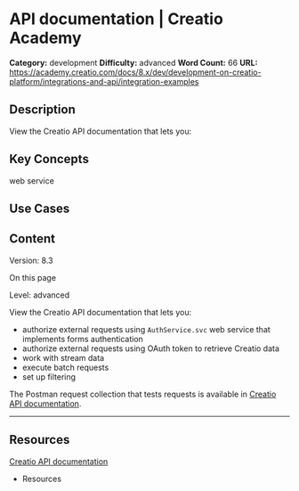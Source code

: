 # API documentation | Creatio Academy

**Category:** development **Difficulty:** advanced **Word Count:** 66 **URL:**
https://academy.creatio.com/docs/8.x/dev/development-on-creatio-platform/integrations-and-api/integration-examples

## Description

View the Creatio API documentation that lets you:

## Key Concepts

web service

## Use Cases

## Content

Version: 8.3

On this page

Level: advanced

View the Creatio API documentation that lets you:

- authorize external requests using `AuthService.svc` web service that
  implements forms authentication
- authorize external requests using OAuth token to retrieve Creatio data
- work with stream data
- execute batch requests
- set up filtering

The Postman request collection that tests requests is available in
[Creatio API documentation](https://documenter.getpostman.com/view/10204500/SztHX5Qb?version=latest#0e2dd1ce-1a5d-4870-bb0b-c0cc2eb25a31).

---

## Resources​

[Creatio API documentation](https://documenter.getpostman.com/view/10204500/SztHX5Qb?version=latest)

- Resources

